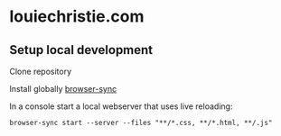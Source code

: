 # louiechristie.com

## Setup local development

Clone repository

Install globally [browser-sync](https://www.browsersync.io/)

In a console start a local webserver that uses live reloading:

```console
browser-sync start --server --files "**/*.css, **/*.html, **/.js"
```
